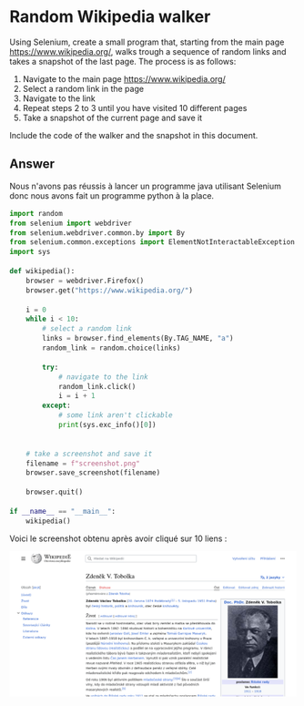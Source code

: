 # Random Wikipedia walker

Using Selenium, create a small program that, starting from the main page https://www.wikipedia.org/, walks trough a sequence of random links and takes a snapshot of the last page.
The process is as follows:

 1. Navigate to the main page https://www.wikipedia.org/
 2. Select a random link in the page
 3. Navigate to the link
 4. Repeat steps 2 to 3 until you have visited 10 different pages
 5. Take a snapshot of the current page and save it

Include the code of the walker and the snapshot in this document.

## Answer

Nous n'avons pas réussis à lancer un programme java utilisant Selenium donc nous avons fait un programme python à la place.

```python
import random
from selenium import webdriver
from selenium.webdriver.common.by import By
from selenium.common.exceptions import ElementNotInteractableException
import sys

def wikipedia():
    browser = webdriver.Firefox()
    browser.get("https://www.wikipedia.org/")

    i = 0
    while i < 10:
        # select a random link
        links = browser.find_elements(By.TAG_NAME, "a")
        random_link = random.choice(links)
        
        try:
            # navigate to the link
            random_link.click()
            i = i + 1
        except:
            # some link aren't clickable
            print(sys.exc_info()[0])
            

    # take a screenshot and save it
    filename = f"screenshot.png"
    browser.save_screenshot(filename)

    browser.quit()

if __name__ == "__main__":
    wikipedia()
```

Voici le screenshot obtenu après avoir cliqué sur 10 liens :

![screenshot](screenshot.png)
